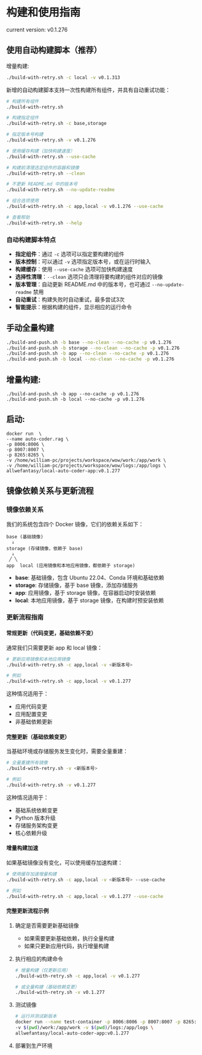 # 构建和使用指南

current version: v0.1.276

## 使用自动构建脚本（推荐）

增量构建:

```bash
./build-with-retry.sh -c local -v v0.1.313
```

新增的自动构建脚本支持一次性构建所有组件，并具有自动重试功能：

```bash
# 构建所有组件
./build-with-retry.sh

# 构建指定组件
./build-with-retry.sh -c base,storage

# 指定版本号构建
./build-with-retry.sh -v v0.1.276

# 使用缓存构建（加快构建速度）
./build-with-retry.sh --use-cache

# 构建前清理选定组件的容器和镜像
./build-with-retry.sh --clean

# 不更新 README.md 中的版本号
./build-with-retry.sh --no-update-readme

# 组合选项使用
./build-with-retry.sh -c app,local -v v0.1.276 --use-cache

# 查看帮助
./build-with-retry.sh --help
```

### 自动构建脚本特点

- **指定组件**：通过 `-c` 选项可以指定要构建的组件
- **版本控制**：可以通过 `-v` 选项指定版本号，或在运行时输入
- **构建缓存**：使用 `--use-cache` 选项可加快构建速度
- **选择性清理**：`--clean` 选项只会清理将要构建的组件对应的镜像
- **版本管理**：自动更新 README.md 中的版本号，也可通过 `--no-update-readme` 禁用
- **自动重试**：构建失败时自动重试，最多尝试3次
- **智能提示**：根据构建的组件，显示相应的运行命令

## 手动全量构建

```bash
./build-and-push.sh -b base --no-clean --no-cache -p v0.1.276
./build-and-push.sh -b storage --no-clean --no-cache -p v0.1.276
./build-and-push.sh -b app --no-clean --no-cache -p v0.1.276
./build-and-push.sh -b local --no-clean --no-cache -p v0.1.276
```

## 增量构建:

```
./build-and-push.sh -b app --no-cache -p v0.1.276
./build-and-push.sh -b local --no-cache -p v0.1.276
```

## 启动:

```
docker run  \
--name auto-coder.rag \
-p 8006:8006 \
-p 8007:8007 \
-p 8265:8265 \
-v /home/william-pc/projects/workspace/wow/work:/app/work \
-v /home/william-pc/projects/workspace/wow/logs:/app/logs \
allwefantasy/local-auto-coder-app:v0.1.277
```

## 镜像依赖关系与更新流程

### 镜像依赖关系

我们的系统包含四个 Docker 镜像，它们的依赖关系如下：

```
base (基础镜像)
  ↓
storage (存储镜像，依赖于 base)
  ↓
 ╱ ╲
app  local (应用镜像和本地应用镜像，都依赖于 storage)
```

- **base**: 基础镜像，包含 Ubuntu 22.04、Conda 环境和基础依赖
- **storage**: 存储镜像，基于 base 镜像，添加存储服务
- **app**: 应用镜像，基于 storage 镜像，在容器启动时安装依赖
- **local**: 本地应用镜像，基于 storage 镜像，在构建时预安装依赖

### 更新流程指南

#### 常规更新（代码变更，基础依赖不变）

通常我们只需要更新 app 和 local 镜像：

```bash
# 更新应用镜像和本地应用镜像
./build-with-retry.sh -c app,local -v <新版本号>

# 例如
./build-with-retry.sh -c app,local -v v0.1.277
```

这种情况适用于：
- 应用代码变更
- 应用配置变更
- 非基础依赖更新

#### 完整更新（基础依赖变更）

当基础环境或存储服务发生变化时，需要全量重建：

```bash
# 全量重建所有镜像
./build-with-retry.sh -v <新版本号>

# 例如
./build-with-retry.sh -v v0.1.277
```

这种情况适用于：
- 基础系统依赖变更
- Python 版本升级
- 存储服务架构变更
- 核心依赖升级

#### 增量构建加速

如果基础镜像没有变化，可以使用缓存加速构建：

```bash
# 使用缓存加速增量构建
./build-with-retry.sh -c app,local -v <新版本号> --use-cache

# 例如
./build-with-retry.sh -c app,local -v v0.1.277 --use-cache
```

#### 完整更新流程示例

1. 确定是否需要更新基础镜像
   - 如果需要更新基础依赖，执行全量构建
   - 如果只更新应用代码，执行增量构建

2. 执行相应的构建命令
   ```bash
   # 增量构建（仅更新应用）
   ./build-with-retry.sh -c app,local -v v0.1.277
   
   # 或全量构建（基础依赖变更）
   ./build-with-retry.sh -v v0.1.277
   ```

3. 测试镜像
   ```bash
   # 运行并测试新版本
   docker run --name test-container -p 8006:8006 -p 8007:8007 -p 8265:8265 \
   -v $(pwd)/work:/app/work -v $(pwd)/logs:/app/logs \
   allwefantasy/local-auto-coder-app:v0.1.277
   ```

4. 部署到生产环境

